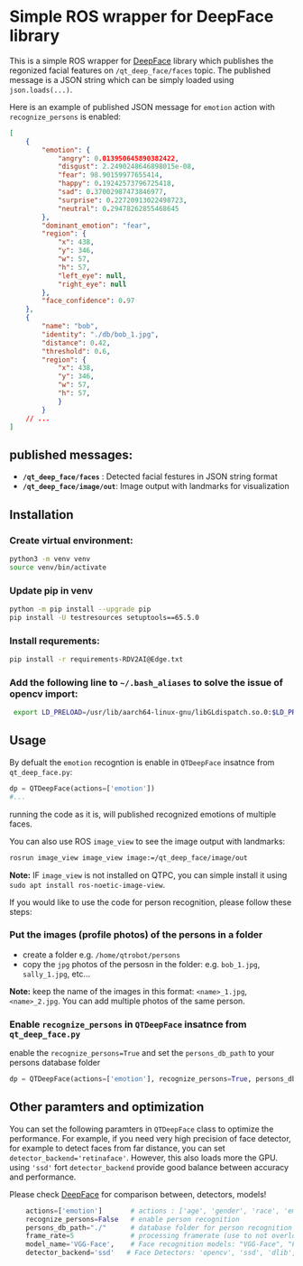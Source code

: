 # Simple ROS wrapper for DeepFace library 
This is a simple ROS wrapper for [DeepFace](https://pypi.org/project/deepface/) library which publishes the regonized facial features 
on `/qt_deep_face/faces` topic. The published message is a JSON string which can be simply 
loaded using `json.loads(...)`.  

Here is an example of published JSON message for `emotion` action with `recognize_persons` is enabled: 

```json
[
    {
        "emotion": {
            "angry": 0.013950645890382422,
            "disgust": 2.2490248646898015e-08,
            "fear": 98.90159977655414,
            "happy": 0.19242573796725418,
            "sad": 0.37002987473846977,
            "surprise": 0.22720913022498723,
            "neutral": 0.29478262855468645
        },
        "dominant_emotion": "fear",
        "region": {
            "x": 438,
            "y": 346,
            "w": 57,
            "h": 57,
            "left_eye": null,
            "right_eye": null
        },
        "face_confidence": 0.97
    },
    {
        "name": "bob",
        "identity": "./db/bob_1.jpg",
        "distance": 0.42,
        "threshold": 0.6,
        "region": {
            "x": 438,
            "y": 346,
            "w": 57,
            "h": 57,
            }
        }    
    // ...
]
```

## published messages: 
- **`/qt_deep_face/faces`** : Detected facial festures in JSON string format 
- **`/qt_deep_face/image/out`**: Image output with landmarks for visualization 


## Installation
### Create virtual environment:
```bash
python3 -m venv venv
source venv/bin/activate 
```

### Update pip in venv 
```bash
python -m pip install --upgrade pip
pip install -U testresources setuptools==65.5.0
```

### Install requrements:
```bash
pip install -r requirements-RDV2AI@Edge.txt
```

### Add the following line to `~/.bash_aliases` to solve the issue of opencv import: 
```bash
 export LD_PRELOAD=/usr/lib/aarch64-linux-gnu/libGLdispatch.so.0:$LD_PRELOAD
```


## Usage
By defualt the `emotion` recogntion is enable in `QTDeepFace` insatnce from `qt_deep_face.py`: 

```python
dp = QTDeepFace(actions=['emotion'])
#...
```
running the code as it is, will published recognized emotions of multiple faces. 

You can also use ROS `image_view` to see the image output with landmarks: 
```bash
rosrun image_view image_view image:=/qt_deep_face/image/out
```

**Note:** IF `image_view` is not installed on QTPC, you can simple install it using `sudo apt install ros-noetic-image-view`. 


If you would like to use the code for person recognition, please follow these steps: 

### Put the images (profile photos) of the persons in a folder
- create a folder e.g. `/home/qtrobot/persons`
- copy the `jpg` photos of the persosn in the folder: e.g. `bob_1.jpg`, `sally_1.jpg`, etc...

**Note:** keep the name of the images in this format: `<name>_1.jpg`, `<name>_2.jpg`. You can add multiple photos of the same person. 

### Enable `recognize_persons` in `QTDeepFace` insatnce from `qt_deep_face.py`

enable the `recognize_persons=True` and set the `persons_db_path` to your persons database folder
```python
dp = QTDeepFace(actions=['emotion'], recognize_persons=True, persons_db_path="/home/qtrobot/persons")
``` 

## Other paramters and optimization
You can set the following paramters in `QTDeepFace` class to optimize the performance. For example, if you need very high precision of face detector, for example to detect faces from far distance, you can set `detector_backend='retinaface'`. However, this also loads more the GPU. 
using `'ssd'` fort `detector_backend` provide good balance between accuracy and performance.  

Please check [DeepFace](https://pypi.org/project/deepface/) for comparison between, detectors, models! 

```python
    actions=['emotion']       # actions : ['age', 'gender', 'race', 'emotion'])
    recognize_persons=False   # enable person recognition
    persons_db_path="./"      # database folder for person recognition 
    frame_rate=5              # processing framerate (use to not overload system)
    model_name='VGG-Face',    # Face recognition models: "VGG-Face", "Facenet", "Facenet512", "OpenFace", "DeepFace", "DeepID", "ArcFace", "Dlib", "SFace", "GhostFaceNet"
    detector_backend='ssd'   # Face Detectors: 'opencv', 'ssd', 'dlib', 'mtcnn', 'fastmtcnn', 'retinaface', 'mediapipe', 'yolov8', 'yunet', 'centerface',
```
  
